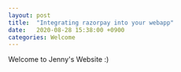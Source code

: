 ```yaml
---
layout: post
title:  "Integrating razorpay into your webapp"
date:   2020-08-28 15:38:00 +0900
categories: Welcome
---
```


Welcome to Jenny's Website :)

